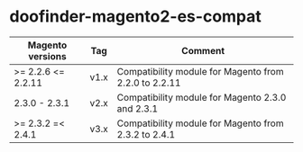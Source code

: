 # doofinder-magento2-es-compat
| Magento versions     | Tag  |  Comment                                                 |
|----------------------|------|----------------------------------------------------------|
| \>= 2.2.6 <= 2.2.11   | v1.x | Compatibility module for Magento from 2.2.0 to 2.2.11    |
| 2.3.0 - 2.3.1         | v2.x | Compatibility module for Magento 2.3.0 and 2.3.1         |
| \>= 2.3.2 =< 2.4.1 | v3.x | Compatibility module for Magento from 2.3.2 to 2.4.1  |
